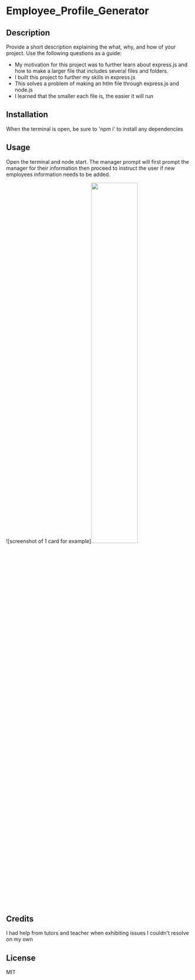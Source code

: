 # Employee_Profile_Generator

## Description

Provide a short description explaining the what, why, and how of your project. Use the following questions as a guide:

- My motivation for this project was to further learn about express.js and how to make a larger file that includes several files and folders.
- I built this project to further my skills in express.js
- This solves a problem of making an htlm file through express.js and node.js
- I learned that the smaller each file is, the easier it will run

## Installation

When the terminal is open, be sure to 'npm i' to install any dependencies

## Usage

Open the terminal and node start. The manager prompt will first prompt the manager for their information then proceed to instruct the user if new employees information needs to be added.


![screenshot of 1 card for example][<img src="../dist/Screenshot%2022-10-25$33
606.png" href="https://bootcampspot.instructuremedia.com/embed/c600fc07-743f-4314-8bb7-39534fa7a2e2" width="50%">](./dist/Screenshot%202022-10-25%20223505.png)

## Credits

I had help from tutors and teacher when exhibiting issues I couldn't resolve on my own

## License

MIT
